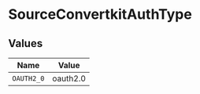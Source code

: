 # SourceConvertkitAuthType


## Values

| Name       | Value      |
| ---------- | ---------- |
| `OAUTH2_0` | oauth2.0   |